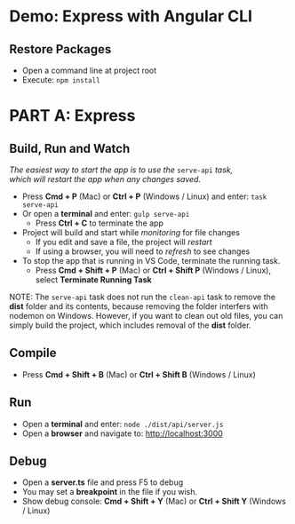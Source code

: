 # Demo: Express with Angular CLI

## Restore Packages

- Open a command line at project root
- Execute: `npm install`

# PART A: Express

## Build, Run and Watch

*The easiest way to start the app is to use the* `serve-api` *task,    
which will restart the app when any changes saved.*

- Press **Cmd + P** (Mac) or **Ctrl + P** (Windows / Linux) and enter: `task serve-api`
- Or open a **terminal** and enter: `gulp serve-api`
    + Press **Ctrl + C** to terminate the app
- Project will build and start while *monitoring* for file changes
    + If you edit and save a file, the project will *restart*
    + If using a browser, you will need to *refresh* to see changes
- To stop the app that is running in VS Code, terminate the running task.
    + Press **Cmd + Shift + P** (Mac) or **Ctrl + Shift P** (Windows / Linux),  
      select **Terminate Running Task**

NOTE: The `serve-api` task does not run the `clean-api` task to remove the **dist** folder
and its contents, because removing the folder interfers with nodemon on Windows.
However, if you want to clean out old files, you can simply build the project, 
which includes removal of the **dist** folder.

## Compile

- Press **Cmd + Shift + B** (Mac) or **Ctrl + Shift B** (Windows / Linux)

## Run

- Open a **terminal** and enter: `node ./dist/api/server.js`
- Open a **browser** and navigate to: <http://localhost:3000>

## Debug

- Open a **server.ts** file and press F5 to debug
- You may set a **breakpoint** in the file if you wish.
- Show debug console: **Cmd + Shift + Y** (Mac) or **Ctrl + Shift Y** (Windows / Linux)

